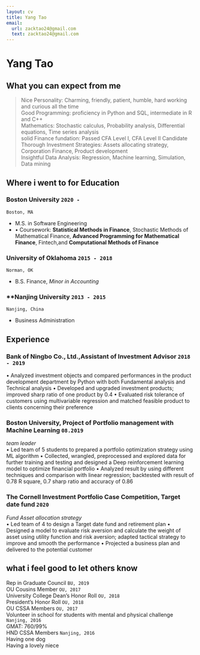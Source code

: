 ```yaml
---
layout: cv
title: Yang Tao
email:
  url: zacktao24@gmail.com
  text: zacktao24@gmail.com
---
```


# Yang **Tao**

## What you can expect from me
> Nice Personality: Charming, friendly, patient, humble, hard working and curious all the time <br>
> Good Programming:  proficiency in Python and SQL, intermediate in R and C++<br>
> Mathematics:  Stochastic calculus, Probability analysis, Differential equations, Time series analysis<br>
> solid Finance fundation: Passed CFA Level I, CFA Level II Candidate<br>
> Thorough Investment Strategies:  Assets allocating strategy, Corporation Finance, Product development<br>
> Insightful Data Analysis: Regression, Machine learning, Simulation, Data mining<br>


## Where i went to for Education

### **Boston University** `2020 -`

```
Boston, MA
```

- M.S. in Software Engineering
- •	Coursework: **Statistical Methods in Finance**, Stochastic Methods of Mathematical Finance, **Advanced Programming for Mathematical Finance**, Fintech,and **Computational Methods of Finance**

### **University of Oklahoma** `2015 - 2018`

```
Norman, OK
```

- B.S. Finance, _Minor in Accounting_

### **Nanjing University `2013 - 2015`

```
Nanjing, China
```

- Business Administration


## Experience

### **Bank of Ningbo Co., Ltd.,Assistant of Investment Advisor** `2018 - 2019`
•	Analyzed investment objects and compared performances in the product development department by Python with both Fundamental analysis and Technical analysis 
•	Developed and upgraded investment products; improved sharp ratio of one product by 0.4
•	Evaluated risk tolerance of customers using multivariable regression and matched feasible product to clients concerning their preference


### **Boston University, Project of Portfolio management with Machine Learning** `08.2019`
_team leader_<br>
•	Led team of 5 students to prepared a portfolio optimization strategy using ML algorithm
•	Collected, wrangled, preprocessed and explored data for further training and testing and designed a Deep reinforcement learning model to optimize financial portfolio
•	Analyzed result by using different techniques and comparison with linear regression; backtested with result of 0.78 R square, 0.7 sharp ratio and accuracy of 0.86

### **The Cornell Investment Portfolio Case Competition, Target date fund** `2020`
_Fund Asset allocation strategy_<br>
•	Led team of 4 to design a Target date fund and retirement plan
•	Designed a model to evaluate risk aversion and calculate the weight of asset using utility function and risk aversion; adapted tactical strategy to improve and smooth the performance 
•	Projected a business plan and delivered to the potential customer


## what i feel good to let others know
Rep in Graduate Council `BU, 2019` <br>
OU Cousins Member `OU, 2017` <br>
University College Dean’s Honor Roll    `OU, 2018` <br>
President’s Honor Roll  `OU, 2018` <br>
OU CSSA Members `OU, 2017` <br>
Volunteer in school for students with mental and physical challenge `Nanjing, 2016` <br>
GMAT: 760/99%  <br>
HND CSSA Members   `Nanjing, 2016` <br>
Having one dog <br>
Having a lovely niece <br> 


<!-- ### Footer

Last updated: May 2013 -->
